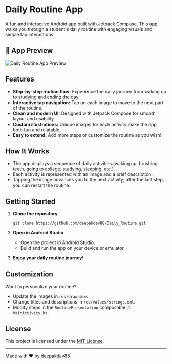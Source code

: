 # Daily Routine App

A fun and interactive Android app built with Jetpack Compose. This app walks you through a student's daily routine with engaging visuals and simple tap interactions.

## 📱 App Preview

![Daily Routine App Preview](./Daily_Routine.gif)

## Features

- **Step-by-step routine flow:** Experience the daily journey from waking up to studying and ending the day.
- **Interactive tap navigation:** Tap on each image to move to the next part of the routine.
- **Clean and modern UI:** Designed with Jetpack Compose for smooth layout and usability.
- **Custom illustrations:** Unique images for each activity make the app both fun and relatable.
- **Easy to extend:** Add more steps or customize the routine as you wish!

## How It Works

- The app displays a sequence of daily activities (waking up, brushing teeth, going to college, studying, sleeping, etc.).
- Each activity is represented with an image and a brief description.
- Tapping the image advances you to the next activity; after the last step, you can restart the routine.

## Getting Started

1. **Clone the repository**

    ```
    git clone https://github.com/deepakdev88/Daily_Routine.git
    ```

2. **Open in Android Studio**

   - Open the project in Android Studio.
   - Build and run the app on your device or emulator.

3. **Enjoy your daily routine journey!**

## Customization

Want to personalize your routine?  
- Update the images in `res/drawable`.
- Change titles and descriptions in `res/values/strings.xml`.
- Modify steps in the `RoutinePresentation` composable in `MainActivity.kt`.

## License

This project is licensed under the [MIT License](LICENSE).

---

Made with ❤️ by [deepakdev88](https://github.com/deepakdev88)
